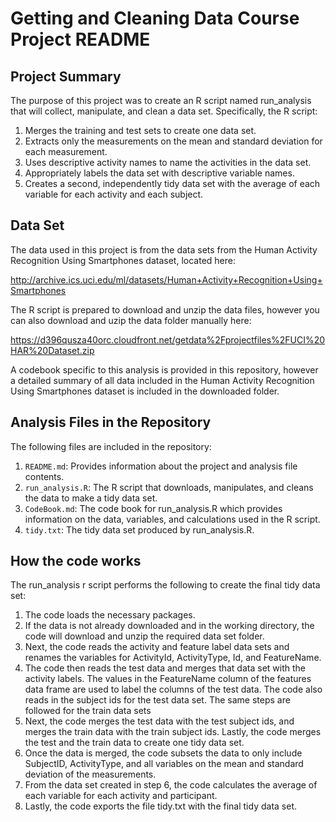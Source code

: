 # Getting and Cleaning Data Course Project README

## Project Summary
The purpose of this project was to create an R script named run_analysis that will collect, manipulate, and clean a data set. Specifically, the R script:

1. Merges the training and test sets to create one data set.
2. Extracts only the measurements on the mean and standard deviation for each measurement.
3. Uses descriptive activity names to name the activities in the data set.
4. Appropriately labels the data set with descriptive variable names.
5. Creates a second, independently tidy data set with the average of each variable for each activity and each subject.
    
## Data Set
The data used in this project is from the data sets from the Human Activity Recognition Using Smartphones dataset, located here:

http://archive.ics.uci.edu/ml/datasets/Human+Activity+Recognition+Using+Smartphones

The R script is prepared to download and unzip the data files, however you can also
download and uzip the data folder manually here:

https://d396qusza40orc.cloudfront.net/getdata%2Fprojectfiles%2FUCI%20HAR%20Dataset.zip

A codebook specific to this analysis is provided in this repository, however a detailed summary of all data included in the Human Activity Recognition Using Smartphones dataset is included in the downloaded folder.

## Analysis Files in the Repository
The following files are included in the repository:
    
1. `README.md`: Provides information about the project and analysis file contents.
2. `run_analysis.R`: The R script that downloads, manipulates, and cleans the data to make a tidy data set.
3. `CodeBook.md`: The code book for run_analysis.R which provides information on the data, variables, and calculations used in the R script.
4. `tidy.txt`: The tidy data set produced by run_analysis.R.

## How the code works
The run_analysis r script performs the following to create the final tidy data set:
1. The code loads the necessary packages.
2. If the data is not already downloaded and in the working directory, the code will download and unzip the required data set folder.
3. Next, the code reads the activity and feature label data sets and renames the variables for ActivityId, ActivityType, Id, and FeatureName.
4. The code then reads the test data and merges that data set with the activity labels. The values in the FeatureName column of the features data frame are used to label the columns of the test data. The code also reads in the subject ids for the test data set. The same steps are followed for the train data sets
5. Next, the code merges the test data with the test subject ids, and merges the train data with the train subject ids. Lastly, the code merges the test and the train data to create one tidy data set.
6. Once the data is merged, the code subsets the data to only include SubjectID, ActivityType, and all variables on the mean and standard deviation of the measurements.
7. From the data set created in step 6, the code calculates the average of each variable for each activity and participant.
8. Lastly, the code exports the file tidy.txt with the final tidy data set.
